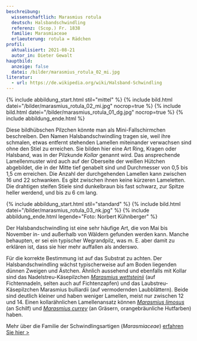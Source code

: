 ```yaml
---
beschreibung:
  wissenschaftlich: Marasmius rotula
  deutsch: Halsbandschwindling
  referenz: (Scop.) Fr. 1838
  familie: Marasmiaceae
  erlaeuterung: rotula = Rädchen
profil:
  aktualisiert: 2021-08-21
  autor_in: Dieter Gewalt
hauptbild:
  anzeige: false
  datei: /bilder/marasmius_rotula_02_mi.jpg
literatur:
  - url: https://de.wikipedia.org/wiki/Halsband-Schwindling
---
```

{% include abbildung_start.html stil="mittel" %}
{% include bild.html datei="/bilder/marasmius_rotula_02_mi.jpg" nocrop=true %}
{% include bild.html datei="/bilder/marasmius_rotula_01_dg.jpg" nocrop=true %}
{% include abbildung_ende.html %}

Diese bildhübschen Pilzchen könnte man als Mini-Fallschirmchen beschreiben. Den Namen Halsbandschwindling tragen sie, weil ihre schmalen, etwas entfernt stehenden Lamellen miteinander verwachsen sind ohne den Stiel zu erreichen. Sie bilden hier eine Art Ring, Kragen oder Halsband, was in der Pilzkunde *Kollar* genannt wird. Das ansprechende Lamellenmuster wird auch auf der Oberseite der weißen Hütchen abgebildet, die in der Mitte tief genabelt sind und Durchmesser von 0,5 bis 1,5 cm erreichen. Die Anzahl der durchgehenden Lamellen kann zwischen 16 und 22 schwanken. Es gibt zwischen ihnen keine kürzeren Lameletten. Die drahtigen steifen Stiele sind dunkelbraun bis fast schwarz, zur Spitze heller werdend, und bis zu 6 cm lang.

{% include abbildung_start.html stil="standard" %}
{% include bild.html datei="/bilder/marasmius_rotula_03_nk.jpg" %}
{% include abbildung_ende.html legende="Foto: Norbert Kühnberger" %}

Der Halsbandschwindling ist eine sehr häufige Art, die von Mai bis November in- und außerhalb von Wäldern gefunden werden kann. Manche behaupten, er sei ein typischer Wegrandpilz, was m. E. aber damit zu erklären ist, dass sie hier mehr auffallen als anderswo.

Für die korrekte Bestimmung ist auf das Substrat zu achten. Der Halsbandschwindling wächst typischerweise auf am Boden liegenden dünnen Zweigen und Ästchen. Ähnlich aussehend und ebenfalls mit Kollar sind das Nadelstreu-Käsepilzchen *[Marasmius wettsteinii](/pilze/marasmius-wettsteinii-nadelstreu-käsepilzchen)* (auf Fichtennadeln, selten auch auf Fichtenzapfen) und das Laubstreu-Käsepilzchen Marasmius bulliardii (auf vermodernden Laubblättern). Beide sind deutlich kleiner und haben weniger Lamellen, meist nur zwischen 12 und 14. Einen kollarähnlichen Lamellenansatz können *[Marasmius limosus](/pilze/marasmius-limosus-schilf-schwindling)* (an Schilf) und *[Marasmius currey](/pilze/marasmius-curreyi-grasschwindling)* (an Gräsern, orangebräunliche Hutfarben) haben.

Mehr über die Familie der Schwindlingsartigen (*Marasmiaceae*) [erfahren Sie hier >](/verwandt/schwindlinge)